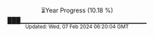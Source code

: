 <p align="center">
⏳Year Progress (10.18 %) <br>
███▁▁▁▁▁▁▁▁▁▁▁▁▁▁▁▁▁▁▁▁▁▁▁▁▁▁▁ <br>
<sub>Updated: Wed, 07 Feb 2024 06:20:04 GMT</sub>
</p>

